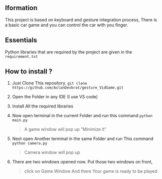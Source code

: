 ## Iformation
This project is based on keyboard and gesture integration process,
There is a basic car game and you can control the car with you finger.

## Essentials
Python libraries that are required by the project are given in the 
`requirement.txt`

## How to install ?
1. Just Clone This repository.
    `git clone https://github.com/AslanDevbrat/gesture_VidGame.git`
   
2. Open the Folder in any IDE (I use VS code)

3. Install All the required libraries 

4. Now open  terminal in  the current Folder and run this command
    `python main.py`
    >A game window will pop up  "Minimize it"
   
5. Next open Another terminal in the same Folder and run This command
    `python camera.py`
    >Camera window will pop up
   

   
6. There are two windows opened now. Put those two windows on front, 
    >click on Game Window
    > And there Your game is ready to be played
